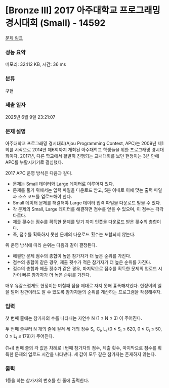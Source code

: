 # [Bronze III] 2017 아주대학교 프로그래밍 경시대회 (Small) - 14592 

[문제 링크](https://www.acmicpc.net/problem/14592) 

### 성능 요약

메모리: 32412 KB, 시간: 36 ms

### 분류

구현

### 제출 일자

2025년 6월 9일 23:21:07

### 문제 설명

<p>아주대학교 프로그래밍 경시대회(Ajou Programming Contest, APC)는 2009년 제1회를 시작으로 2014년 제6회까지 개최된 아주대학교 학생들을 위한 프로그래밍 경시대회이다. 2017년, 다른 학교에서 활발히 진행되는 교내대회를 보던 현정이는 3년 만에 APC를 부활시키기로 결심했다.</p>

<p>2017 APC 운영 방식은 다음과 같다.</p>

<ul>
	<li>문제는 Small 데이터와 Large 데이터로 이루어져 있다.</li>
	<li>문제를 풀기 위해서는 입력 파일을 다운로드 받고, 5분 이내로 이에 맞는 출력 파일과 소스 코드를 업로드해야 한다.</li>
	<li>Small 데이터 문제를 해결해야 Large 데이터 입력 파일을 다운로드 받을 수 있다.</li>
	<li>각 문제의 Small, Large 데이터를 해결하면 점수를 얻을 수 있으며, 이 점수는 각각 다르다.</li>
	<li>제출 횟수는 점수를 획득한 문제를 맞기 까지 인풋을 다운로드 받은 횟수의 총합이다.</li>
	<li>즉, 점수를 획득하지 못한 문제의 다운로드 횟수는 포함되지 않는다.</li>
</ul>

<p>위 운영 방식에 따라 순위는 다음과 같이 결정된다.</p>

<ul>
	<li>해결한 문제 점수의 총합이 높은 참가자가 더 높은 순위를 가진다.</li>
	<li>점수의 총합이 같은 경우, 제출 횟수가 적은 참가자가 더 높은 순위를 가진다.</li>
	<li>점수의 총합과 제출 횟수가 같은 경우, 마지막으로 점수를 획득한 문제의 업로드 시간이 빠른 참가자가 더 높은 순위를 가진다.</li>
</ul>

<p>매우 유감스럽게도 현정이는 며칠째 잠을 제대로 자지 못해 흉폭해져있다. 현정이의 일을 덜어 잠깐이라도 잘 수 있도록 참가자들의 순위를 계산하는 프로그램을 작성해주자.</p>

### 입력 

 <p>첫 번째 줄에는 참가자의 수를 나타내는 자연수 N (1 ≤ N ≤ 3) 이 주어진다.</p>

<p>두 번째 줄부터 N 개의 줄에 걸쳐 세 개의 정수 S<sub>i</sub>, C<sub>i</sub>, L<sub>i</sub> (0 ≤ S<sub>i</sub> ≤ 620, 0 ≤ C<sub>i</sub> ≤ 50, 0 ≤ L<sub>i</sub> ≤ 179)가 주어진다.</p>

<p>(1+i) 번째 줄의 각 값은 차례로 i 번째 참가자의 점수, 제출 횟수, 마지막으로 점수를 획득한 문제의 업로드 시간을 나타낸다. 세 값이 모두 같은 참가자는 존재하지 않는다.</p>

### 출력 

 <p>1등을 하는 참가자의 번호를 한 줄에 출력한다.</p>

